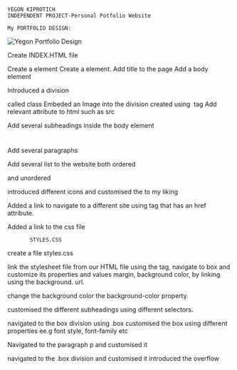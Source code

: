     YEGON KIPROTICH
    INDEPENDENT PROJECT-Personal Potfolio Website

    My PORTFOLIO DESIGN:
![Yegon Portfolio Design](https://user-images.githubusercontent.com/132657175/236694926-65e2b34e-15db-484b-8103-7eba13a3a3cd.jpg)


Create INDEX.HTML file

Create a <!DOCTYPE html> element
Create a <html></html> element.
Add title to the page <title></title>
Add a body element <body></body>

Introduced a division <div></div> called class
Embeded an Image into the division created using <img> tag
Add relevant attribute to html such as src

Add several subheadings inside the body element <h1></h1>
Add several paragraphs <p></p>
Add several list to the website both ordered <ol></ol> and unordered <ul></ul>
introduced different icons and customised the to my liking

Added a link to navigate to a different site using <a> tag that has an href attribute.

Added a link to the css file

           STYLES.CSS

create a file styles.css

link the stylesheet file from our HTML file using the <link> tag, 
navigate to box and customize its properties and values margin, background color, by linking using the background. url.

change the background color the background-color property.

customised the different subheadings using different selectors.

navigated to the box division using .box
customised the box using different properties ee.g font style, font-family etc

Navigated to the paragraph p and customised it

navigated to the .box division and customised it
introduced the overflow
